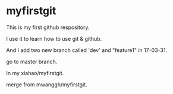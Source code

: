 # myfirstgit

This is my first github respository.

I use it to learn how to use git & github.

And I add two new branch called 'dev' and "feature1" in 17-03-31.

go to master branch.

In my xiahao/myfirstgit.

merge from mwanggh/myfirstgit.
